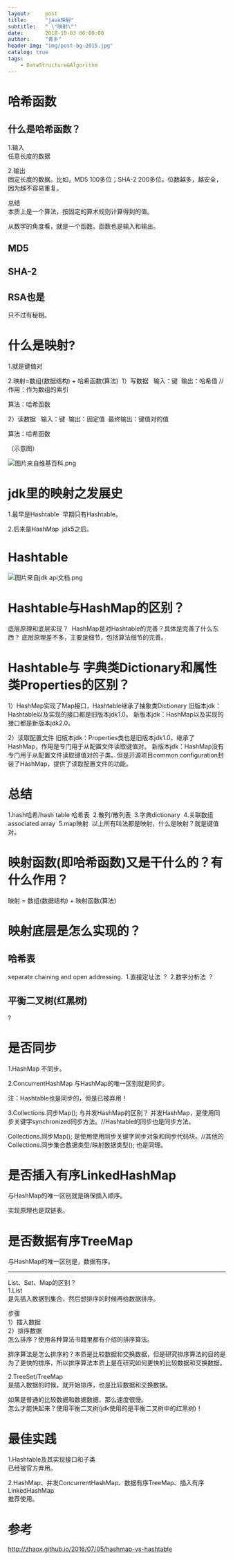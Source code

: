 ```yaml
---
layout:     post
title:      "java映射"
subtitle:   " \"映射\""
date:       2018-10-03 06:00:00
author:     "青乡"
header-img: "img/post-bg-2015.jpg"
catalog: true
tags:
    - DataStructure&Algorithm
---
```




# 哈希函数

## 什么是哈希函数？

1.输入  
任意长度的数据

2.输出  
固定长度的数据。比如，MD5 100多位；SHA-2 200多位。位数越多，越安全，因为越不容易重复。

总结   
本质上是一个算法，按固定的算术规则计算得到的值。

从数学的角度看，就是一个函数。函数也是输入和输出。

## MD5

## SHA-2

## RSA也是

只不过有秘钥。

# 什么是映射?

1.就是键值对

2.映射=数组(数据结构) + 哈希函数(算法) 
1）写数据   
输入：键 
输出：哈希值 //作用：作为数组的索引

算法：哈希函数

2）读数据   
输入：键 
输出：固定值 
最终输出：键值对的值

算法：哈希函数

（示意图）

![图片来自维基百科.png](https://upload-images.jianshu.io/upload_images/6367548-3d908987eafc5796.png?imageMogr2/auto-orient/strip%7CimageView2/2/w/1240)


# jdk里的映射之发展史

1.最早是Hashtable 
早期只有Hashtable。

2.后来是HashMap 
jdk5之后。

# Hashtable

![图片来自jdk api文档.png](https://upload-images.jianshu.io/upload_images/6367548-f6c425de4d556ff9.png?imageMogr2/auto-orient/strip%7CimageView2/2/w/1240)


# Hashtable与HashMap的区别？
底层原理和底层实现？ 
HashMap是对Hashtable的完善？具体是完善了什么东西？
底层原理差不多，主要是细节，包括算法细节的完善。

# Hashtable与 字典类Dictionary和属性类Properties的区别？
1）HashMap实现了Map接口，Hashtable继承了抽象类Dictionary
旧版本jdk：Hashtable以及实现的接口都是旧版本jdk1.0。
新版本jdk：HashMap以及实现的接口都是新版本jdk2.0。

2）读取配置文件
旧版本jdk：Properties类也是旧版本jdk1.0，继承了HashMap，作用是专门用于从配置文件读取键值对。
新版本jdk：HashMap没有专门用于从配置文件读取键值对的子类。但是开源项目common configuration封装了HashMap，提供了读取配置文件的功能。


# 总结

1.hash哈希/hash table 哈希表 
2.散列/散列表 
3.字典dictionary 
4.关联数组associated array 
5.map映射 
以上所有叫法都是映射，什么是映射？就是键值对。

# 映射函数(即哈希函数)又是干什么的？有什么作用？

映射 = 数组(数据结构) + 映射函数(算法)

# 映射底层是怎么实现的？

## 哈希表

separate chaining and open addressing. 
1.直接定址法 
? 
2.数字分析法 
?

## 平衡二叉树(红黑树)

?

# 是否同步
1.HashMap
不同步。

2.ConcurrentHashMap
与HashMap的唯一区别就是同步。

注：Hashtable也是同步的，但是已被弃用！

3.Collections.同步Map();
与并发HashMap的区别？
并发HashMap，是使用同步关键字synchronized同步方法。//Hashtable的同步也是同步方法。

Collections.同步Map(); 是使用使用同步关键字同步对象和同步代码块。//其他的Collections.同步集合数据类型/映射数据类型(); 也是同理。


# 是否插入有序LinkedHashMap
与HashMap的唯一区别就是确保插入顺序。

实现原理也是双链表。

# 是否数据有序TreeMap
与HashMap的唯一区别是，数据有序。

---
List、Set、Map的区别？  
1.List  
是先插入数据到集合，然后想排序的时候再给数据排序。

步骤  
1）插入数据  
2）排序数据  
怎么排序？使用各种算法书籍里都有介绍的排序算法。

排序算法是怎么排序的？本质是比较数据和交换数据，但是研究排序算法的目的是为了更快的排序，所以排序算法本质上是在研究如何更快的比较数据和交换数据。

2.TreeSet/TreeMap  
是插入数据的时候，就开始排序，也是比较数据和交换数据。

如果是普通的比较数据和数据数据，那么速度很慢。  
怎么才能快起来？使用平衡二叉树(jdk使用的是平衡二叉树中的红黑树)！

# 最佳实践
1.Hashtable及其实现接口和子类  
已经被官方弃用。

2.HashMap、并发ConcurrentHashMap、数据有序TreeMap、插入有序LinkedHashMap  
推荐使用。



# 参考
http://zhaox.github.io/2016/07/05/hashmap-vs-hashtable
